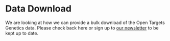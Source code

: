 # Data Download

We are looking at how we can provide a bulk download of the Open Targets Genetics data. Please check back here or sign up to [our newsletter](http://eepurl.com/dHnchn) to be kept up to date.




